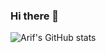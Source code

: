 ### Hi there 👋
![Arif's GitHub stats](https://github-readme-stats.vercel.app/api?username=MohamedArif20091999&count_private=true)

<!--
**MohamedArif20091999/MohamedArif20091999** is a ✨ _special_ ✨ repository because its `README.md` (this file) appears on your GitHub profile.

Here are some ideas to get you started:

- 🔭 I’m currently working on ...
- 🌱 I’m currently learning ...
- 👯 I’m looking to collaborate on ...
- 🤔 I’m looking for help with ...
- 💬 Ask me about ...
- 📫 How to reach me: ...
- 😄 Pronouns: ...
- ⚡ Fun fact: ...
-->
